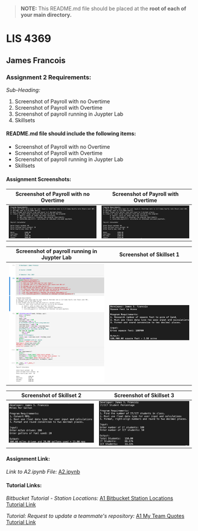> **NOTE:** This README.md file should be placed at the **root of each of your main directory.**

# LIS 4369 

## James Francois

### Assignment 2 Requirements:

*Sub-Heading:*

1. Screenshot of Payroll with no Overtime
2. Screenshot of Payroll with Overtime
3. Screenshot of payroll running in Juypter Lab
4. Skillsets

#### README.md file should include the following items:

* Screenshot of Payroll with no Overtime
* Screenshot of Payroll with Overtime
* Screenshot of payroll running in Juypter Lab
* Skillsets

#### Assignment Screenshots:

| Screenshot of Payroll with no Overtime | Screenshot of Payroll with Overtime |
| -------------- | -------------- |
| ![Screenshot of Payroll with no Overtime  ](img/noovertime.png) | ![Screenshot of Payroll with Overtime ](img/overtime.png) |

| Screenshot of payroll running in Juypter Lab | Screenshot of Skillset 1 |
| -------------- | -------------- |
| ![Screenshot of a2_payroll running in Juypter Lab](img/jupyterlab.png) | ![Screenshot of Skillset 1 ](img/skillset1.png) |

| Screenshot of Skillset 2 | Screenshot of Skillset 3 |
| -------------- | -------------- |
| ![Screenshot of Skillset 2 ](img/skillset2.png) | ![Screenshot of Skillset 3 ](img/skillset3.png) |


#### Assignment Link:
*Link to A2.ipynb File:*
[A2.ipynb](a2.ipynb)

#### Tutorial Links:

*Bitbucket Tutorial - Station Locations:*
[A1 Bitbucket Station Locations Tutorial Link](https://bitbucket.org/username/bitbucketstationlocations/ "Bitbucket Station Locations")

*Tutorial: Request to update a teammate's repository:*
[A1 My Team Quotes Tutorial Link](https://bitbucket.org/username/myteamquotes/ "My Team Quotes Tutorial")